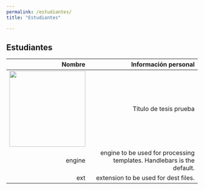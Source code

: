 ```yaml
---
permalink: /estudiantes/
title: "Estudiantes"

---
```


## Estudiantes

| Nombre |Información personal | 
| ------:| -----------:|
|<img src="https://juliojx.github.io/jorgevc/img-20181115-wa0002.jpg" width="200"> | Título de tesis prueba |
| engine | engine to be used for processing templates. Handlebars is the default. |
| ext    | extension to be used for dest files. |



